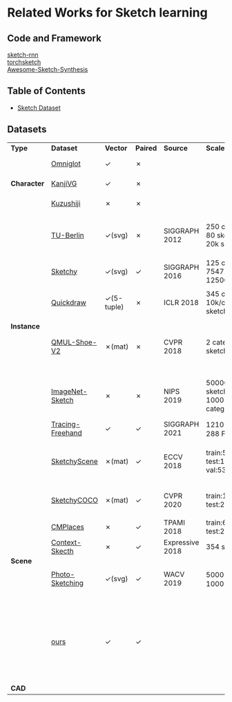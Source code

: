 # Related Works for Sketch learning

## Code and Framework
[sketch-rnn](https://github.com/magenta/magenta/tree/master/magenta/models/sketch_rnn)  
[torchsketch](https://github.com/PengBoXiangShang/torchsketch)  
[Awesome-Sketch-Synthesis](https://github.com/MarkMoHR/Awesome-Sketch-Synthesis)

## Table of Contents
* [Sketch Dataset](#Dataset)

## Datasets
<table>
    <tr>
        <td><strong>Type</strong></td>
        <td><strong>Dataset</strong></td>
        <td><strong>Vector</strong></td>
        <td><strong>Paired</strong></td>
        <td><strong>Source</strong></td> 
        <td><strong>Scale</strong></td> 
        <td><strong>Remark</strong></td> 
    </tr>
    <tr>
        <td rowspan="3"><strong>Character</strong></td>
        <td><a href="https://github.com/brendenlake/omniglot/">Omniglot</a></td>
        <td>&check;</td>
        <td>&cross;</td>
        <td></td>
        <td></td>
        <td>Alphabets characters</td>
    </tr>
    <tr>
        <td><a href="http://kanjivg.tagaini.net/">KanjiVG</a></td>
        <td>&check;</td>
        <td>&cross;</td>
        <td></td>
        <td></td>
        <td>Chinese characters</td>
    </tr>
    <tr>
        <td><a href="https://github.com/rois-codh/kmnist">Kuzushiji</a></td>
        <td>&cross;</td>
        <td>&cross;</td>
        <td></td>
        <td></td>
        <td>Japanese characters</td>
    </tr>
    <tr>
        <td rowspan="6"><strong>Instance</strong></td>
        <td><a href="http://cybertron.cg.tu-berlin.de/eitz/projects/classifysketch/">TU-Berlin</a></td>
        <td>&check;(svg)</td>
        <td>&cross;</td>
        <td>SIGGRAPH 2012</td>
        <td>250 categories; 80 sketch/cat; 20k sketches</td>
        <td>第一个大规模的草图数据集、比较形象</td>
    </tr>
    <tr>
        <td><a href="http://sketchy.eye.gatech.edu/">Sketchy</a></td>
        <td>&check;(svg)</td>
        <td>&check;</td>
        <td>SIGGRAPH 2016</td>
        <td>125 categories; 75471 sketches; 12500 images</td>
        <td>每张图片对应5张草图</td>
    </tr>
    <tr>
        <td><a href="https://openreview.net/forum?id=Hy6GHpkCW">Quickdraw</a></td>
        <td>&check;(5-tuple)</td>
        <td>&cross;</td>
        <td>ICLR 2018</td>
        <td>345 categories; 10k/cat; 50M sketches</td>
        <td>数据量大、抽象性高、噪音多</td>
    </tr>
    <tr>
        <td><a href="https://www.eecs.qmul.ac.uk/~qian/Project_cvpr16.html">QMUL-Shoe-V2</a></td>
        <td>&cross;(mat)</td>
        <td>&cross;</td>
        <td>CVPR 2018</td>
        <td>2 categries; 700 sketches</td>
        <td>包含两类物体椅子和鞋，跟图片对应的准确率更高</td>
    </tr>
    <tr>
        <td><a href="https://github.com/HaohanWang/ImageNet-Sketch">ImageNet-Sketch</a></td>
        <td>&cross;</td>
        <td>&cross;</td>
        <td>NIPS 2019</td>
        <td>50000 sketches(image); 1000 ImageNet categories</td>
        <td>单物体、接近图片、很真实、有阴影</td>
    </tr>
    <tr>
        <td><a href="https://github.com/zachzeyuwang/tracing-vs-freehand">Tracing-Freehand</a></td>
        <td>&check;</td>
        <td>&check;</td>
        <td>SIGGRAPH 2021</td>
        <td>1210 Tracing；288 Freehand</td>
        <td>没有类别</td>
    </tr>
    <tr>
        <td rowspan="6"><strong>Scene</strong></td>
        <td><a href="https://arxiv.org/abs/1808.02473">SketchyScene</a></td>
        <td>&cross;(mat)</td>
        <td>&check;</td>
        <td>ECCV 2018</td>
        <td>train:5617; test:1113; val:535</td>
        <td>场景图、草图和图像对应、图片是动漫图片</td>
    </tr>
    <tr>
        <td><a href="https://openaccess.thecvf.com/content_CVPR_2020/papers/Gao_SketchyCOCO_Image_Generation_From_Freehand_Scene_Sketches_CVPR_2020_paper.pdf">SketchyCOCO</a></td>
        <td>&cross;(mat)</td>
        <td>&check;</td>
        <td>CVPR 2020</td>
        <td>train:11265 ; test:2816</td>
        <td>与图像对应的场景草图数据集</td>
    </tr>
    <tr>
        <td><a href="http://projects.csail.mit.edu/cmplaces/">CMPlaces</a></td>
        <td>&cross;</td>
        <td>&check;</td>
        <td>TPAMI 2018</td>
        <td>train:6644; test:2050</td>
        <td></td>
    </tr>
    <tr>
        <td><a href="http://sweb.cityu.edu.hk/hongbofu/doc/context_based_sketch_classification_Expressive2018.pdf">Context-Skecth</a></td>
        <td>&cross;</td>
        <td>&check;</td>
        <td>Expressive 2018</td>
        <td>354 sketches</td>
        <td></td>
    </tr>
    <tr>
        <td><a href="http://www.cs.cmu.edu/~mengtial/proj/sketch/">Photo-Sketching</a></td>
        <td>&check;(svg)</td>
        <td>&check;</td>
        <td>WACV 2019</td>
        <td>5000 sketches；1000 images</td>
        <td>场景草图，但是没有单个物体的标注。trace</td>
    </tr>
    <tr>
        <td><a href="">ours</a></td>
        <td>&check;</td>
        <td>&check;</td>
        <td></td>
        <td></td>
        <td>sketch-text-image对应、同时包含单物体或多物体、包含普通和专业人士绘制</td>
    </tr>
    <tr>
        <td rowspan="1"><strong>CAD</strong></td>
        <td><a href=""></a></td>
        <td></td>
        <td></td>
        <td></td>
        <td></td>
        <td></td>
    </tr>
</table>



